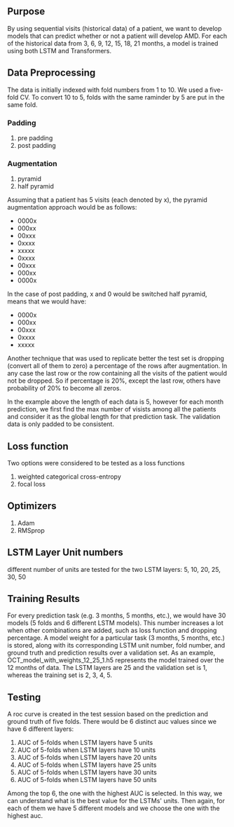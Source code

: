 ## Purpose
By using sequential visits (historical data) of a patient, we want to develop models that can predict whether or not a patient will develop AMD. For each of the historical data from 3, 6, 9, 12, 15, 18, 21 months, a model is trained using both LSTM and Transformers.

## Data Preprocessing
The data is initially indexed with fold numbers from 1 to 10. We used a five-fold CV. To convert 10 to 5, folds with the same raminder by 5 are put in the same fold.
### Padding
1. pre padding
2. post padding

### Augmentation
1. pyramid
2. half pyramid

Assuming that a patient has 5 visits (each denoted by x), the pyramid augmentation approach would be as follows:
+ 0000x
+ 000xx
+ 00xxx
+ 0xxxx
+ xxxxx
+ 0xxxx
+ 00xxx
+ 000xx
+ 0000x

In the case of post padding, x and 0 would be switched
half pyramid, means that we would have:
- 0000x
- 000xx
- 00xxx
- 0xxxx
- xxxxx

Another technique that was used to replicate better the test set is dropping (convert all of them to zero) a percentage of the rows after augmentation. In any case the last row or the row containing all the visits of the patient would not be dropped. So if percentage is 20%, except the last row, others have probability of 20% to become all zeros.

In the example above the length of each data is 5, however for each month prediction, we first find the max number of visists among all the patients and consider it as the global length for that prediction task. 
The validation data is only padded to be consistent.
## Loss function
Two options were considered to be tested as a loss functions
1. weighted categorical cross-entropy
2. focal loss

## Optimizers
1. Adam
2. RMSprop

## LSTM Layer Unit numbers
different number of units are tested for the two LSTM layers: 5, 10, 20, 25, 30, 50

## Training Results
For every prediction task (e.g. 3 months, 5 months, etc.), we would have 30 models (5 folds and 6 different LSTM models). This number increases a lot when other combinations are added, such as loss function and dropping percentage. A model weight for a particular task (3 months, 5 months, etc.) is stored, along with its corresponding LSTM unit number, fold number, and ground truth and prediction results over a validation set. As an example, OCT_model_with_weights_12_25_1.h5 represents the model trained over the 12 months of data. The LSTM layers are 25 and the validation set is 1, whereas the training set is 2, 3, 4, 5.
 

## Testing
A roc curve is created in the test session based on the prediction and ground truth of five folds. There would be 6 distinct auc values since we have 6 different layers: 
1. AUC of 5-folds when LSTM layers have 5 units
2. AUC of 5-folds when LSTM layers have 10 units
3. AUC of 5-folds when LSTM layers have 20 units
4. AUC of 5-folds when LSTM layers have 25 units
5. AUC of 5-folds when LSTM layers have 30 units
6. AUC of 5-folds when LSTM layers have 50 units

Among the top 6, the one with the highest AUC is selected. In this way, we can understand what is the best value for the LSTMs' units. Then again, for each of them we have 5 different models and we choose the one with the highest auc. 
